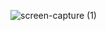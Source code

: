 
![screen-capture (1)](https://github.com/Spadavecchia-LM/SPADAVECCHIA-ECOMMERCE/assets/100171276/5aff53dd-161e-4204-8fdd-86d352c545a4)
